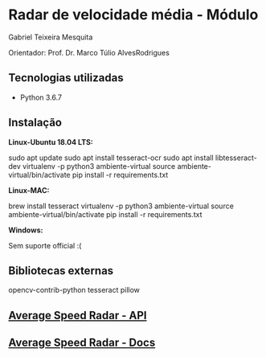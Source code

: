 # Radar de velocidade média - Módulo

Gabriel Teixeira Mesquita

Orientador: Prof. Dr. Marco Túlio AlvesRodrigues

## Tecnologias utilizadas
* Python 3.6.7

## Instalação

<b>Linux-Ubuntu 18.04 LTS:</b>

sudo apt update
sudo apt install tesseract-ocr
sudo apt install libtesseract-dev
virtualenv -p python3 ambiente-virtual
source ambiente-virtual/bin/activate
pip install -r requirements.txt

<b>Linux-MAC:</b>

brew install tesseract
virtualenv -p python3 ambiente-virtual
source ambiente-virtual/bin/activate
pip install -r requirements.txt

<b>Windows:</b>

Sem suporte official :(

## Bibliotecas externas

opencv-contrib-python
tesseract
pillow

## [Average Speed Radar - API](https://github.com/fnoquiq/average_speed_radar-central_api)
## [Average Speed Radar - Docs](https://github.com/fnoquiq/average_speed_radar-docs)
